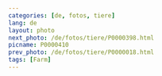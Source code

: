 ```yaml
---
categories: [de, fotos, tiere]
lang: de
layout: photo
next_photo: /de/fotos/tiere/P0000398.html
picname: P0000410
prev_photo: /de/fotos/tiere/P0000018.html
tags: [Farm]
---
```


